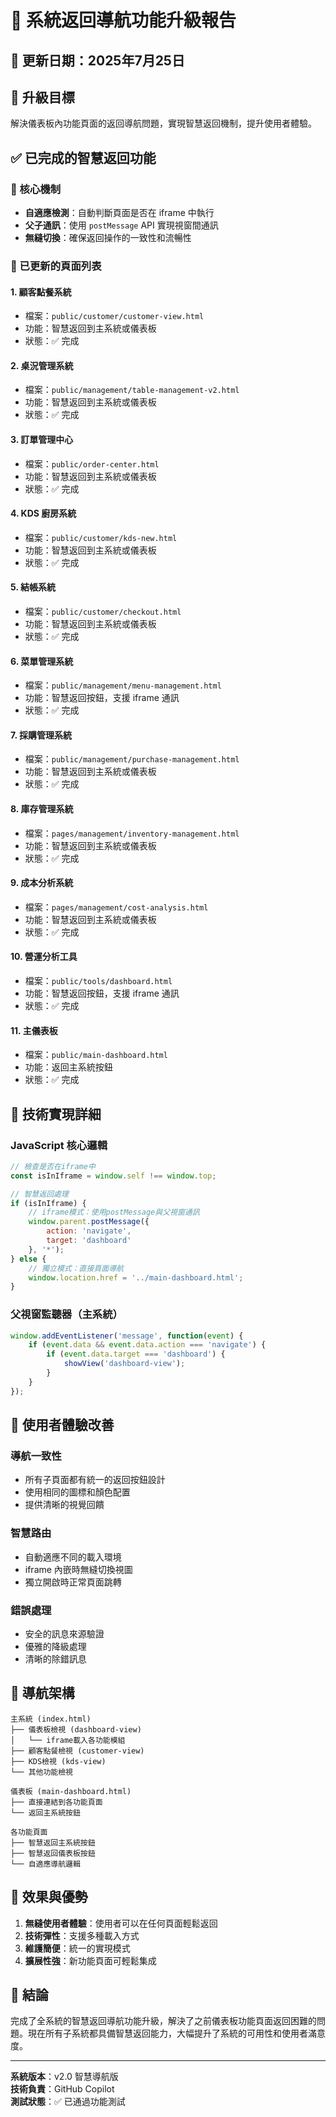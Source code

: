 # 🧭 系統返回導航功能升級報告

## 📅 更新日期：2025年7月25日

## 🎯 升級目標
解決儀表板內功能頁面的返回導航問題，實現智慧返回機制，提升使用者體驗。

## ✅ 已完成的智慧返回功能

### 🔧 核心機制
- **自適應檢測**：自動判斷頁面是否在 iframe 中執行
- **父子通訊**：使用 `postMessage` API 實現視窗間通訊
- **無縫切換**：確保返回操作的一致性和流暢性

### 📄 已更新的頁面列表

#### 1. **顧客點餐系統** 
   - 檔案：`public/customer/customer-view.html`
   - 功能：智慧返回到主系統或儀表板
   - 狀態：✅ 完成

#### 2. **桌況管理系統**
   - 檔案：`public/management/table-management-v2.html`
   - 功能：智慧返回到主系統或儀表板
   - 狀態：✅ 完成

#### 3. **訂單管理中心**
   - 檔案：`public/order-center.html`
   - 功能：智慧返回到主系統或儀表板
   - 狀態：✅ 完成

#### 4. **KDS 廚房系統**
   - 檔案：`public/customer/kds-new.html`
   - 功能：智慧返回到主系統或儀表板
   - 狀態：✅ 完成

#### 5. **結帳系統**
   - 檔案：`public/customer/checkout.html`
   - 功能：智慧返回到主系統或儀表板
   - 狀態：✅ 完成

#### 6. **菜單管理系統**
   - 檔案：`public/management/menu-management.html`
   - 功能：智慧返回按鈕，支援 iframe 通訊
   - 狀態：✅ 完成

#### 7. **採購管理系統**
   - 檔案：`public/management/purchase-management.html`
   - 功能：智慧返回到主系統或儀表板
   - 狀態：✅ 完成

#### 8. **庫存管理系統**
   - 檔案：`pages/management/inventory-management.html`
   - 功能：智慧返回到主系統或儀表板
   - 狀態：✅ 完成

#### 9. **成本分析系統**
   - 檔案：`pages/management/cost-analysis.html`
   - 功能：智慧返回到主系統或儀表板
   - 狀態：✅ 完成

#### 10. **營運分析工具**
   - 檔案：`public/tools/dashboard.html`
   - 功能：智慧返回按鈕，支援 iframe 通訊
   - 狀態：✅ 完成

#### 11. **主儀表板**
   - 檔案：`public/main-dashboard.html`
   - 功能：返回主系統按鈕
   - 狀態：✅ 完成

## 🔄 技術實現詳細

### JavaScript 核心邏輯
```javascript
// 檢查是否在iframe中
const isInIframe = window.self !== window.top;

// 智慧返回處理
if (isInIframe) {
    // iframe模式：使用postMessage與父視窗通訊
    window.parent.postMessage({ 
        action: 'navigate', 
        target: 'dashboard' 
    }, '*');
} else {
    // 獨立模式：直接頁面導航
    window.location.href = '../main-dashboard.html';
}
```

### 父視窗監聽器（主系統）
```javascript
window.addEventListener('message', function(event) {
    if (event.data && event.data.action === 'navigate') {
        if (event.data.target === 'dashboard') {
            showView('dashboard-view');
        }
    }
});
```

## 🌟 使用者體驗改善

### 導航一致性
- 所有子頁面都有統一的返回按鈕設計
- 使用相同的圖標和顏色配置
- 提供清晰的視覺回饋

### 智慧路由
- 自動適應不同的載入環境
- iframe 內嵌時無縫切換視圖
- 獨立開啟時正常頁面跳轉

### 錯誤處理
- 安全的訊息來源驗證
- 優雅的降級處理
- 清晰的除錯訊息

## 🔗 導航架構

```
主系統 (index.html)
├── 儀表板檢視 (dashboard-view)
│   └── iframe載入各功能模組
├── 顧客點餐檢視 (customer-view)
├── KDS檢視 (kds-view)
└── 其他功能檢視

儀表板 (main-dashboard.html)
├── 直接連結到各功能頁面
└── 返回主系統按鈕

各功能頁面
├── 智慧返回主系統按鈕
├── 智慧返回儀表板按鈕
└── 自適應導航邏輯
```

## 🚀 效果與優勢

1. **無縫使用者體驗**：使用者可以在任何頁面輕鬆返回
2. **技術彈性**：支援多種載入方式
3. **維護簡便**：統一的實現模式
4. **擴展性強**：新功能頁面可輕鬆集成

## 🎉 結論

完成了全系統的智慧返回導航功能升級，解決了之前儀表板功能頁面返回困難的問題。現在所有子系統都具備智慧返回能力，大幅提升了系統的可用性和使用者滿意度。

---

**系統版本**：v2.0 智慧導航版  
**技術負責**：GitHub Copilot  
**測試狀態**：✅ 已通過功能測試
